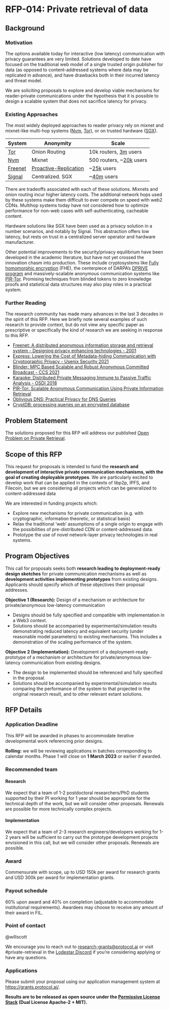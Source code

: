 # RFP-014: Private retrieval of data

## Background

### Motivation
The options available today for interactive (low latency) communication with privacy guarantees are very limited. Solutions developed to date have focused on the traditional web model of a single trusted origin publisher for data (as opposed to content-addressed systems where data may be replicated in advance), and have drawbacks both in their incurred latency and threat model.

We are soliciting proposals to explore and develop viable mechanisms for reader-private communications under the hypothesis that it is possible to design a scalable system that does not sacrifice latency for privacy.

### Existing Approaches
The most widely deployed approaches to reader privacy rely on mixnet and mixnet-like multi-hop systems ([Nym](https://nymtech.net/), [Tor](https://www.torproject.org/)), or on trusted hardware ([SGX](https://www.intel.com/content/www/us/en/developer/tools/software-guard-extensions/overview.html)).

| System | Anonymity | Scale |
| ------ | --------- | ------ |
| [Tor](https://torproject.org) | Onion Routing | 10k routers, [3m](https://metrics.torproject.org/userstats-relay-country.html) users |
| [Nym](https://nymtech.net/) | Mixnet | 500 routers, ~[20k](https://etherscan.io/token/0x525A8F6F3Ba4752868cde25164382BfbaE3990e1#balances) users |
| [Freenet](https://freenetproject.org/index.html) | [Proactive-Replication](https://freenetproject.org/papers/ddisrs.pdf) | ~[25k](https://www.reddit.com/r/Freenet/comments/ek7vz/huge_jump_in_freenet_user_count_probably_thanks/) users |
| [Signal](https://signal.org/) | Centralized. SGX | ~[40m](https://www.businessofapps.com/data/signal-statistics/) users |


There are tradeoffs associated with each of these solutions. Mixnets and onion routing incur higher latency costs. The additional network hops used by these systems make them difficult to ever compete on speed with web2 CDNs. Multihop systems today have not considered how to optimize performance for non-web cases with self-authenticating, cacheable content.

Hardware solutions like SGX have been used as a privacy solution in a number scenarios, and notably by Signal. This abstraction offers low latency, but rests on trust in a centralized server operator and hardware manufacturer.

Other potential improvements to the security/privacy equilibrium have been developed in the academic literature, but have not yet crossed the innovation chasm into production. These include cryptosystems like [Fully homomorphic encryption](http://cs.cmu.edu/~odonnell/hits09/gentry-homomorphic-encryption.pdf) (FHE), the centerpiece of  DARPA’s [DPRIVE program](https://www.darpa.mil/news-events/2020-03-02) and massively-scalable anonymous communication systems like [PIR-Tor](https://www.usenix.org/conference/usenix-security-11/pir-tor-scalable-anonymous-communication-using-private-information). Promising techniques from blinded tokens to zero knowledge proofs and statistical data structures may also play roles in a practical system.

### Further Reading
The research community has made many advances in the last 3 decades in the spirit of this RFP. Here we briefly note several examples of such research to provide context, but do not view any specific paper as prescriptive or specifically the kind of research we are seeking in response to this RFP.

- [Freenet: A distributed anonymous information storage and retrieval system - Designing privacy enhancing technologies - 2001](http://snap.stanford.edu/class/cs224w-readings/clarke00freenet.pdf)
- [Express: Lowering the Cost of Metadata-hiding Communication with Cryptographic Privacy - Usenix Security 2021](https://www.usenix.org/conference/usenixsecurity21/presentation/eskandarian)
- [Blinder: MPC Based Scalable and Robust Anonymous Committed Broadcast - CCS 2021](https://eprint.iacr.org/2020/248)
- [Karaoke: Distributed Private Messaging Immune to Passive Traffic Analysis - OSDI 2018](https://www.usenix.org/conference/osdi18/presentation/lazar)
- [PIR-Tor: Scalable Anonymous Communication Using Private Information Retrieval](https://www.usenix.org/conference/usenix-security-11/pir-tor-scalable-anonymous-communication-using-private-information)
- [Oblivious DNS: Practical Privacy for DNS Queries](https://petsymposium.org/2019/files/papers/issue2/popets-2019-0028.pdf)
- [CryptDB: processing queries on an encrypted database](https://dl.acm.org/doi/abs/10.1145/2330667.2330691)

## Problem Statement
The solutions proposed for this RFP will address our published [Open Problem on Private Retrieval](https://github.com/protocol/research#private-retrieval).

## Scope of this RFP
This request for proposals is intended to fund the **research and development of interactive private communication mechanisms, with the goal of creating deployable prototypes**. We are particularly excited to develop work that can be applied in the contexts of libp2p, IPFS, and Filecoin, but we are considering all projects which can be generalized to content-addressed data

We are interested in funding projects which:
- Explore new mechanisms for private communication (e.g. with cryptographic, information theoretic, or statistical basis)
- Relax the traditional ‘web’ assumptions of a single origin to engage with the possibilities of pre-distributed CDN or content-addressed data.
- Prototype the use of novel network-layer privacy technologies in real systems.

## Program Objectives
This call for proposals seeks both **research leading to deployment-ready design sketches** for private communication mechanisms as well as **development activities implementing prototypes** from existing  designs. Applicants should specify which of these objectives their proposal addresses.

**Objective 1 (Research):**
Design of a mechanism or architecture for private/anonymous low-latency communication
- Designs should be fully specified and compatible with implementation in a Web3 context.
- Solutions should be accompanied by experimental/simulation results demonstrating reduced latency and equivalent security (under reasonable model parameters) to existing mechanisms. This includes a demonstration of the scaling performance of the system.

**Objective 2 (Implementation):**
Development of a deployment-ready prototype of a mechanism or architecture for private/anonymous low-latency communication from existing designs.
- The design to be implemented should be referenced and fully specified in the proposal.
- Solutions should be accompanied by experimental/simulation results comparing the performance of the system to that  projected in the original research result, and to other relevant extant solutions.

## RFP Details

### Application Deadline
This RFP will be awarded in phases to accommodate iterative developmental work referencing prior designs.

**Rolling:** we will be reviewing applications in batches corresponding to calendar months. Phase 1 will close on **1 March 2023** or earlier if awarded.

### Recommended team

#### Research
We expect that a team of 1-2 postdoctoral researchers/PhD students supported by their PI working for 1 year should be appropriate for the technical depth of the work, but we will consider other proposals. Renewals are possible for more technically complex projects.

#### Implementation
We expect that a team of 2-3 research engineers/developers working for 1-2 years will be sufficient to carry out the prototype development projects envisioned in this call,  but we will consider other proposals. Renewals are possible.

### Award
Commensurate with scope, up to USD 150k per award for research grants and USD 300k per award for implementation grants.

### Payout schedule
60% upon award and 40% on completion (adjustable to accommodate institutional requirements). Awardees may choose to receive any amount of their award in FIL.

### Point of contact
@willscott

We encourage you to reach out to research-grants@protocol.ai or visit #private-retrieval in the [Lodestar Discord](https://discord.gg/FCu5aUquXY) if you’re considering applying or have any questions.

### Applications
Please submit your proposal using our application management system at https://grants.protocol.ai/.

**Results are to be released as open source under the [Permissive License Stack](https://protocol.ai/blog/announcing-the-permissive-license-stack/) (Dual License Apache-2 + MIT).**
